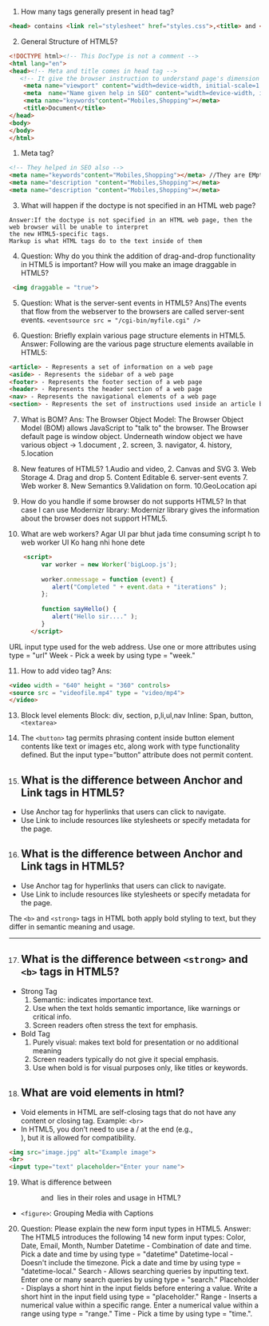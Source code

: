 1. How many tags generally present in head tag?
```html
<head> contains <link rel="stylesheet" href="styles.css">,<title> and <meta> tags
```

2. General Structure of HTML5?
```html
<!DOCTYPE html><!-- This DocType is not a comment -->
<html lang="en">
<head><!-- Meta and title comes in head tag -->
   <!-- It give the browser instruction to understand page's dimension and scaling -->
    <meta name="viewport" content="width=device-width, initial-scale=1.0"><!-- Very imp -->
    <meta  name="Name given help in SEO" content="width=device-width, initial-scale=1.0">
    <meta name="keywords"content="Mobiles,Shopping"></meta>
    <title>Document</title>
</head>
<body>
</body>
</html>
```

1. Meta tag?
```html
<!-- They helped in SEO also -->
<meta name="keywords"content="Mobiles,Shopping"></meta> //They are EMpty tags       
<meta name="description "content="Mobiles,Shopping"></meta>
<meta name="description "content="Mobiles,Shopping"></meta>
```

3. What will happen if the doctype is not specified in an HTML web page?
```
Answer:If the doctype is not specified in an HTML web page, then the web browser will be unable to interpret 
the new HTML5-specific tags.
Markup is what HTML tags do to the text inside of them
```

4. Question: Why do you think the addition of drag-and-drop functionality in HTML5 is important? 
How will you make an image draggable in HTML5?
```html
 <img draggable = "true">
```

5. Question: What is the server-sent events in HTML5?
Ans)The events that flow from the webserver to the browsers 
are called server-sent events.
`<eventsource src = "/cgi-bin/myfile.cgi" />`

6. Question: Briefly explain various page structure elements in HTML5.
Answer: Following are the various page structure elements available in HTML5:
```html
<article> - Represents a set of information on a web page
<aside> - Represents the sidebar of a web page
<footer> - Represents the footer section of a web page
<header> - Represents the header section of a web page
<nav> - Represents the navigational elements of a web page
<section> - Represents the set of instructions used inside an article block for defining the basic structure of a web page
```

7. What is BOM?
Ans: The Browser Object Model: The Browser Object Model (BOM) allows JavaScript to "talk to" the browser.
The Browser default page is window object. 
Underneath window object we have various object -> 1.document , 2. screen, 3. navigator, 4. history, 5.location

8. New features of HTML5?
1.Audio and video, 2. Canvas and SVG 3. Web Storage 4. Drag and drop 5. Content Editable 6. server-sent events 7. Web worker 8. New Semantics
9.Validation on form. 10.GeoLocation api

9. How do you handle if some browser do not supports HTML5?
In that case I can use Modernizr library: Modernizr library gives the information about the browser does not support HTML5.

10. What are web workers?
Agar UI par bhut jada time consuming script h to web worker UI Ko hang nhi hone dete
```html
    <script>
         var worker = new Worker('bigLoop.js');
         
         worker.onmessage = function (event) {
            alert("Completed " + event.data + "iterations" );
         };
         
         function sayHello() {
            alert("Hello sir...." );
         }
      </script>
```
URL input type used for the web address. Use one or more attributes using type = "url"
Week - Pick a week by using type = "week."

11. How to add video tag?
Ans:
```html
<video width = "640" height = "360" controls>
<source src = "videofile.mp4" type = "video/mp4">
</video>
```

13. Block level elements
Block: div, section, p,li,ul,nav
Inline: Span, button,`<textarea>`

14. The `<button>` tag permits phrasing content inside button element contents like text or images etc, along work with type functionality defined. But the input type=”button” attribute does not permit content.

15. ## What is the difference between Anchor and Link tags in HTML5?
- Use Anchor tag for hyperlinks that users can click to navigate.
- Use Link to include resources like stylesheets or specify metadata for the page.

16. ## What is the difference between Anchor and Link tags in HTML5?
- Use Anchor tag for hyperlinks that users can click to navigate.
- Use Link to include resources like stylesheets or specify metadata for the page.

The `<b>` and `<strong>` tags in HTML both apply bold styling to text, but they differ in semantic meaning and usage.

---
17. ## What is the difference between `<strong>` and `<b>` tags in HTML5?
- Strong Tag
   1. Semantic: indicates importance text.
   2. Use when the text holds semantic importance, like warnings or critical info.
   3. Screen readers often stress the text for emphasis.
- Bold Tag
   1. Purely visual: makes text bold for presentation or no additional meaning
   2. Screen readers typically do not give it special emphasis.
   3. Use when bold is for visual purposes only, like titles or keywords.  

18. ## What are void elements in html?
- Void elements in HTML are self-closing tags that do not have any content or closing tag. 
Example: `<br>`
- In HTML5, you don’t need to use a / at the end (e.g., <br />), but it is allowed for compatibility.
```html
<img src="image.jpg" alt="Example image">
<br>
<input type="text" placeholder="Enter your name">
```

19. What is difference between <figure> and <img> lies in their roles and usage in HTML?
-  `<figure>`: Grouping Media with Captions


20. Question: Please explain the new form input types in HTML5.
Answer: The HTML5 introduces the following 14 new form input types:
Color, Date, Email, Month, Number 
Datetime - Combination of date and time. Pick a date and time by using type = "datetime"
Datetime-local - Doesn't include the timezone. Pick a date and time by using type = "datetime-local."
Search - Allows searching queries by inputting text. Enter one or many search queries by using type = "search."
Placeholder - Displays a short hint in the input fields before entering a value. Write a short hint in the input field using type = "placeholder."
Range - Inserts a numerical value within a specific range. Enter a numerical value within a range using type = "range."
Time - Pick a time by using type = "time.".
